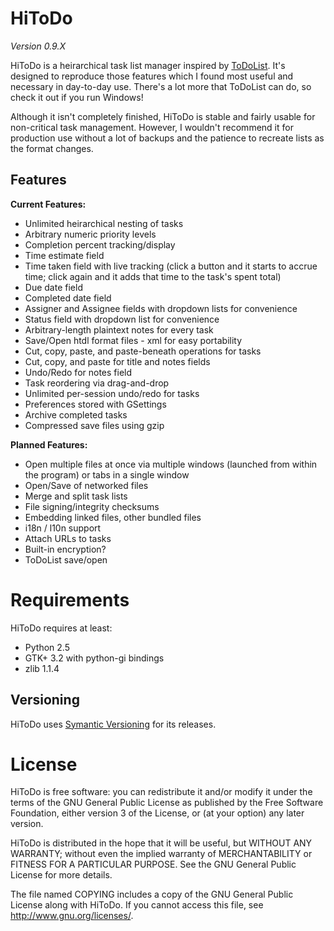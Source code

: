 # HiToDo

*Version 0.9.X*

HiToDo is a heirarchical task list manager inspired by [ToDoList](http://www.abstractspoon.com/tdl_resources.html). It's designed to reproduce those features which I found most useful and necessary in day-to-day use. There's a lot more that ToDoList can do, so check it out if you run Windows!

Although it isn't completely finished, HiToDo is stable and fairly usable for non-critical task management. However, I wouldn't recommend it for production use without a lot of backups and the patience to recreate lists as the format changes.

## Features

**Current Features:**

* Unlimited heirarchical nesting of tasks
* Arbitrary numeric priority levels
* Completion percent tracking/display
* Time estimate field
* Time taken field with live tracking (click a button and it starts to accrue time; click again and it adds that time to the task's spent total)
* Due date field
* Completed date field
* Assigner and Assignee fields with dropdown lists for convenience
* Status field with dropdown list for convenience
* Arbitrary-length plaintext notes for every task
* Save/Open htdl format files - xml for easy portability
* Cut, copy, paste, and paste-beneath operations for tasks
* Cut, copy, and paste for title and notes fields
* Undo/Redo for notes field
* Task reordering via drag-and-drop
* Unlimited per-session undo/redo for tasks
* Preferences stored with GSettings
* Archive completed tasks
* Compressed save files using gzip

**Planned Features:**
* Open multiple files at once via multiple windows (launched from within the program) or tabs in a single window
* Open/Save of networked files
* Merge and split task lists
* File signing/integrity checksums
* Embedding linked files, other bundled files
* i18n / l10n support
* Attach URLs to tasks
* Built-in encryption?
* ToDoList save/open

# Requirements

HiToDo requires at least:
* Python 2.5
* GTK+ 3.2 with python-gi bindings
* zlib 1.1.4

## Versioning

HiToDo uses [Symantic Versioning](http://semver.org/) for its releases.

# License

HiToDo is free software: you can redistribute it and/or modify it under the terms of the GNU General Public License as published by the Free Software Foundation, either version 3 of the License, or (at your option) any later version.

HiToDo is distributed in the hope that it will be useful, but WITHOUT ANY WARRANTY; without even the implied warranty of MERCHANTABILITY or FITNESS FOR A PARTICULAR PURPOSE.  See the GNU General Public License for more details.

The file named COPYING includes a copy of the GNU General Public License along with HiToDo. If you cannot access this file, see http://www.gnu.org/licenses/.